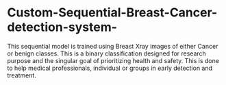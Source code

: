 # Custom-Sequential-Breast-Cancer-detection-system-
This sequential model is trained using Breast Xray images of either Cancer or benign classes. This is a binary classification designed for research purpose and the singular goal of prioritizing health and safety. This is done to help medical professionals, individual or groups in early detection and treatment. 
